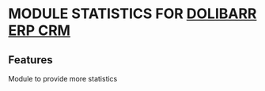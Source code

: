 # MODULE STATISTICS FOR <a href="https://www.dolibarr.org">DOLIBARR ERP CRM</a>

## Features

Module to provide more statistics

